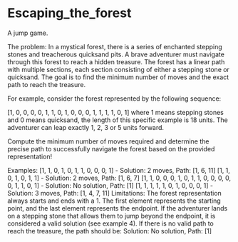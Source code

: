 # Escaping_the_forest
A jump game.
 
The problem:
In a mystical forest, there is a series of enchanted stepping stones and treacherous quicksand pits. A brave adventurer must navigate through this forest to reach a hidden treasure. The forest has a linear path with multiple sections, each section consisting of either a stepping stone or quicksand. The goal is to find the minimum number of moves and the exact path to reach the treasure.

For example, consider the forest represented by the following sequence:

[1, 0, 0, 0, 0, 1, 1, 0, 1, 0, 0, 0, 1, 1, 1, 1, 0, 1] where 1 means stepping stones and 0 means quicksand, the length of this specific example is 18 units.
The adventurer can leap exactly 1, 2, 3 or 5 units forward.

Compute the minimum number of moves required and determine the precise path to successfully navigate the forest based on the provided representation!

Examples:
[1, 1, 0, 1, 0, 1, 1, 0, 0, 0, 1] - Solution: 2 moves, Path: [1, 6, 11]
[1, 1, 0, 1, 0, 1, 1] - Solution: 2 moves, Path: [1, 6, 7]
[1, 1, 0, 0, 0, 1, 0, 1, 1, 0, 0, 0, 0, 0, 1, 1, 0, 1] - Solution: No solution, Path: [1]
[1, 1, 1, 1, 1, 0, 1, 0, 0, 0, 1] - Solution: 3 moves, Path: [1, 4, 7, 11]
Limitations:
The forest representation always starts and ends with a 1. The first element represents the starting point, and the last element represents the endpoint.
If the adventurer lands on a stepping stone that allows them to jump beyond the endpoint, it is considered a valid solution (see example 4).
If there is no valid path to reach the treasure, the path should be: Solution: No solution, Path: [1]
